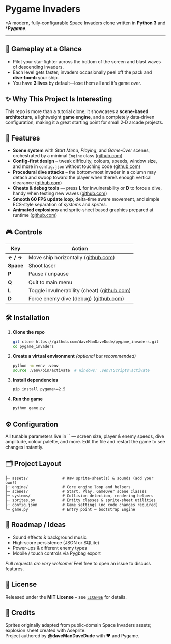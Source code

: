 # Pygame Invaders

*A modern, fully‑configurable Space Invaders clone written in ****Python 3**** and ****Pygame***.

---

## 🚀 Gameplay at a Glance

- Pilot your star‑fighter across the bottom of the screen and blast waves of descending invaders.
- Each level gets faster; invaders occasionally peel off the pack and **dive‑bomb** your ship.
- You have **3 lives** by default—lose them all and it’s game over.

## ✨ Why This Project Is Interesting

This repo is more than a tutorial clone; it showcases a **scene‑based architecture**, a lightweight **game engine**, and a completely data‑driven configuration, making it a great starting point for small 2‑D arcade projects.

## 🔑 Features

- **Scene system** with *Start Menu*, *Playing*, and *Game‑Over* scenes, orchestrated by a minimal `Engine` class ([github.com](https://github.com/daveManDaveDude/pygame_invaders/blob/main/engine/engine.py))
- **Config‑first design** – tweak difficulty, colours, speeds, window size, and more in `config.json` without touching code ([github.com](https://github.com/daveManDaveDude/pygame_invaders/blob/main/config.json))
- **Procedural dive attacks** – the bottom‑most invader in a column may detach and swoop toward the player when there’s enough vertical clearance ([github.com](https://github.com/daveManDaveDude/pygame_invaders/blob/main/scenes/play_scene.py))
- **Cheats & debug tools** — press **L** for invulnerability or **D** to force a dive, handy when testing new waves ([github.com](https://github.com/daveManDaveDude/pygame_invaders/blob/main/scenes/play_scene.py))
- **Smooth 60 FPS update loop**, delta‑time aware movement, and simple ECS‑style separation of *systems* and *sprites*.
- **Animated explosions** and sprite‑sheet based graphics prepared at runtime ([github.com](https://github.com/daveManDaveDude/pygame_invaders/blob/main/sprites.py))

## 🎮 Controls

| Key       | Action                                                                                                                           |
| --------- | -------------------------------------------------------------------------------------------------------------------------------- |
| **← / →** | Move ship horizontally ([github.com](https://github.com/daveManDaveDude/pygame_invaders/blob/main/sprites.py))                   |
| **Space** | Shoot laser                                                                                                                      |
| **P**     | Pause / unpause                                                                                                                  |
| **Q**     | Quit to main menu                                                                                                                |
| **L**     | Toggle invulnerability (cheat) ([github.com](https://github.com/daveManDaveDude/pygame_invaders/blob/main/scenes/play_scene.py)) |
| **D**     | Force enemy dive (debug) ([github.com](https://github.com/daveManDaveDude/pygame_invaders/blob/main/scenes/play_scene.py))       |

## 🛠️ Installation

1. **Clone the repo**
   ```bash
   git clone https://github.com/daveManDaveDude/pygame_invaders.git
   cd pygame_invaders
   ```
2. **Create a virtual environment** *(optional but recommended)*
   ```bash
   python -m venv .venv
   source .venv/bin/activate  # Windows: .venv\Scripts\activate
   ```
3. **Install dependencies**
   ```bash
   pip install pygame>=2.5
   ```
4. **Run the game**
   ```bash
   python game.py
   ```

## ⚙️ Configuration

All tunable parameters live in `` — screen size, player & enemy speeds, dive amplitude, colour palette, and more. Edit the file and restart the game to see changes instantly.

## 🗂️ Project Layout

```text
├─ assets/               # Raw sprite‑sheet(s) & sounds (add your own!)
├─ engine/               # Core engine loop and helpers
├─ scenes/               # Start, Play, GameOver scene classes
├─ systems/              # Collision detection, rendering helpers
├─ sprites.py            # Entity classes & sprite‑sheet utilities
├─ config.json           # Game settings (no code changes required)
└─ game.py               # Entry point – bootstrap Engine
```

## 🧭 Roadmap / Ideas

- Sound effects & background music
- High‑score persistence (JSON or SQLite)
- Power‑ups & different enemy types
- Mobile / touch controls via Pygbag export

*Pull requests are very welcome!* Feel free to open an issue to discuss features.

## 📄 License

Released under the **MIT License** – see [`LICENSE`](LICENSE) for details.

## 🙏 Credits

Sprites originally adapted from public‑domain Space Invaders assets; explosion sheet created with Aseprite.\
Project authored by **@daveManDaveDude** with ❤️ and Pygame.

